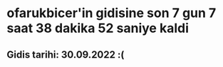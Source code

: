 # ofarukbicer'in gidisine son 7 gun 7 saat 38 dakika 52 saniye kaldi

## Gidis tarihi: 30.09.2022 :(